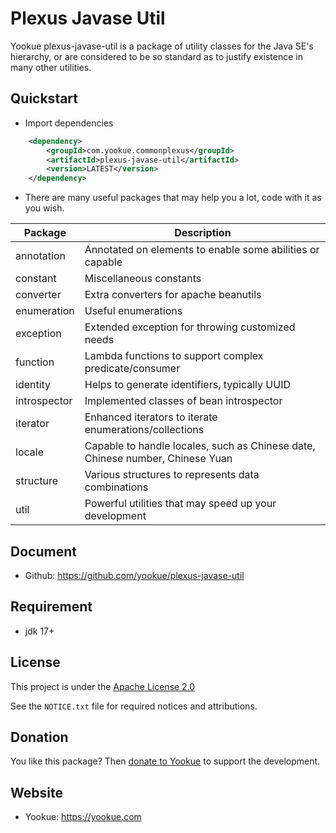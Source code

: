 # Plexus Javase Util

Yookue plexus-javase-util is a package of utility classes for the Java SE's hierarchy, or are considered to be so standard as to justify existence in many other utilities.

## Quickstart

- Import dependencies

```xml
    <dependency>
        <groupId>com.yookue.commonplexus</groupId>
        <artifactId>plexus-javase-util</artifactId>
        <version>LATEST</version>
    </dependency>
```

- There are many useful packages that may help you a lot, code with it as you wish.

| Package      | Description                                                                   |
|--------------|-------------------------------------------------------------------------------|
| annotation   | Annotated on elements to enable some abilities or capable                     |
| constant     | Miscellaneous constants                                                       |
| converter    | Extra converters for apache beanutils                                         |
| enumeration  | Useful enumerations                                                           |
| exception    | Extended exception for throwing customized needs                              |
| function     | Lambda functions to support complex predicate/consumer                        |
| identity     | Helps to generate identifiers, typically UUID                                 |
| introspector | Implemented classes of bean introspector                                      |
| iterator     | Enhanced iterators to iterate enumerations/collections                        |
| locale       | Capable to handle locales, such as Chinese date, Chinese number, Chinese Yuan |
| structure    | Various structures to represents data combinations                            |
| util         | Powerful utilities that may speed up your development                         |

## Document

- Github: https://github.com/yookue/plexus-javase-util

## Requirement

- jdk 17+

## License

This project is under the [Apache License 2.0](https://www.apache.org/licenses/LICENSE-2.0)

See the `NOTICE.txt` file for required notices and attributions.

## Donation

You like this package? Then [donate to Yookue](https://yookue.com/public/donate) to support the development.

## Website

- Yookue: https://yookue.com
